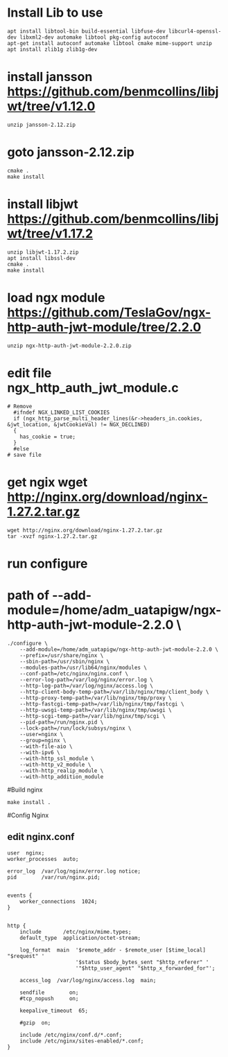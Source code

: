 # Install Lib to use
```
apt install libtool-bin build-essential libfuse-dev libcurl4-openssl-dev libxml2-dev automake libtool pkg-config autoconf
apt-get install autoconf automake libtool cmake mime-support unzip
apt install zlib1g zlib1g-dev
```

# install jansson https://github.com/benmcollins/libjwt/tree/v1.12.0
```
unzip jansson-2.12.zip
```

# goto jansson-2.12.zip
```
cmake .
make install
```

# install libjwt https://github.com/benmcollins/libjwt/tree/v1.17.2
```
unzip libjwt-1.17.2.zip
apt install libssl-dev
cmake .
make install
```

# load ngx module https://github.com/TeslaGov/ngx-http-auth-jwt-module/tree/2.2.0
```
unzip ngx-http-auth-jwt-module-2.2.0.zip
```

# edit file ngx_http_auth_jwt_module.c
```
# Remove
  #ifndef NGX_LINKED_LIST_COOKIES
  if (ngx_http_parse_multi_header_lines(&r->headers_in.cookies, &jwt_location, &jwtCookieVal) != NGX_DECLINED)
  {
    has_cookie = true;
  }
  #else
# save file
```
# get ngix wget http://nginx.org/download/nginx-1.27.2.tar.gz
```
wget http://nginx.org/download/nginx-1.27.2.tar.gz
tar -xvzf nginx-1.27.2.tar.gz
```

# run configure
# path of --add-module=/home/adm_uatapigw/ngx-http-auth-jwt-module-2.2.0 \
```
./configure \
    --add-module=/home/adm_uatapigw/ngx-http-auth-jwt-module-2.2.0 \
    --prefix=/usr/share/nginx \
    --sbin-path=/usr/sbin/nginx \
    --modules-path=/usr/lib64/nginx/modules \
    --conf-path=/etc/nginx/nginx.conf \
    --error-log-path=/var/log/nginx/error.log \
    --http-log-path=/var/log/nginx/access.log \
    --http-client-body-temp-path=/var/lib/nginx/tmp/client_body \
    --http-proxy-temp-path=/var/lib/nginx/tmp/proxy \
    --http-fastcgi-temp-path=/var/lib/nginx/tmp/fastcgi \
    --http-uwsgi-temp-path=/var/lib/nginx/tmp/uwsgi \
    --http-scgi-temp-path=/var/lib/nginx/tmp/scgi \
    --pid-path=/run/nginx.pid \
    --lock-path=/run/lock/subsys/nginx \
    --user=nginx \
    --group=nginx \
    --with-file-aio \
    --with-ipv6 \
    --with-http_ssl_module \
    --with-http_v2_module \
    --with-http_realip_module \
    --with-http_addition_module
```
#Build nginx
```
make install .
```

#Config Nginx
## edit nginx.conf
```
user  nginx;
worker_processes  auto;

error_log  /var/log/nginx/error.log notice;
pid        /var/run/nginx.pid;


events {
    worker_connections  1024;
}


http {
    include       /etc/nginx/mime.types;
    default_type  application/octet-stream;

    log_format  main  '$remote_addr - $remote_user [$time_local] "$request" '
                      '$status $body_bytes_sent "$http_referer" '
                      '"$http_user_agent" "$http_x_forwarded_for"';

    access_log  /var/log/nginx/access.log  main;

    sendfile        on;
    #tcp_nopush     on;

    keepalive_timeout  65;

    #gzip  on;

    include /etc/nginx/conf.d/*.conf;
    include /etc/nginx/sites-enabled/*.conf;
}
```
